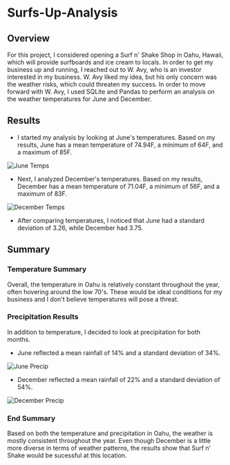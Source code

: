 # Surfs-Up-Analysis


## Overview
For this project, I considered opening a Surf n' Shake Shop in Oahu, Hawaii, which will provide surfboards and ice cream to locals. In order to get my business up and running, I reached out to W. Avy, who is an investor interested in my business. W. Avy liked my idea, but his only concern was the weather risks, which could threaten my success. In order to move forward with W. Avy, I used SQLite and Pandas to perform an analysis on the weather temperatures for June and December. 


## Results

- I started my analysis by looking at June's temperatures. Based on my results, June has a mean temperature of 74.94F, a minimum of 64F, and a maximum of 85F.


![June Temps](https://user-images.githubusercontent.com/111243284/197907909-21aa1d08-6d06-4eae-a81e-b47bf1a8eb44.png)


- Next, I analyzed December's temperatures. Based on my results, December has a mean temperature of 71.04F, a minimum of 56F, and a maximum of 83F. 


![December Temps](https://user-images.githubusercontent.com/111243284/197908194-7a4b9237-98e1-4714-b184-9fd09cd6f870.png)


- After comparing temperatures, I noticed that June had a standard deviation of 3.26, while December had 3.75. 


## Summary

### Temperature Summary

Overall, the temperature in Oahu is relatively constant throughout the year, often hovering around the low 70's. These would be ideal conditions for my business and I don't believe temperatures will pose a threat.

### Precipitation Results

In addition to temperature, I decided to look at precipitation for both months.

- June reflected a mean rainfall of 14% and a standard deviation of 34%. 


![June Precip](https://user-images.githubusercontent.com/111243284/197912077-db6575d5-e491-41a1-9987-79f5366a7e6e.png)


- December reflected a mean rainfall of 22% and a standard deviation of 54%.


![December Precip](https://user-images.githubusercontent.com/111243284/197912096-bcf84701-c7be-47f1-aae1-59d7fb5f1580.png)

### End Summary

Based on both the temperature and precipitation in Oahu, the weather is mostly consistent throughout the year. Even though December is a little more diverse in terms of weather patterns, the results show that Surf n' Shake would be sucessful at this location.

